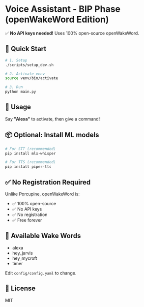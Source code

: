 # Voice Assistant - BIP Phase (openWakeWord Edition)

✅ **No API keys needed!** Uses 100% open-source openWakeWord.

## 🚀 Quick Start

```bash
# 1. Setup
./scripts/setup_dev.sh

# 2. Activate venv
source venv/bin/activate

# 3. Run
python main.py
```

## 🎤 Usage

Say **"Alexa"** to activate, then give a command!

## 📦 Optional: Install ML models

```bash
# For STT (recommended)
pip install mlx-whisper

# For TTS (recommended)
pip install piper-tts
```

## ✅ No Registration Required

Unlike Porcupine, openWakeWord is:
- ✅ 100% open-source
- ✅ No API keys
- ✅ No registration
- ✅ Free forever

## 📝 Available Wake Words

- alexa
- hey_jarvis
- hey_mycroft
- timer

Edit `config/config.yaml` to change.

## 📄 License

MIT

